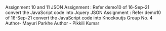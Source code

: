 Assignment 10 and 11
JSON Assignment : Refer demo10 of 16-Sep-21 convert the JavaScript code into Jquery
JSON Assignment : Refer demo10 of 16-Sep-21 convert the JavaScript code into Knockoutjs
Group No. 4
Author- Mayuri Parkhe
Author - Pikkili Kumar